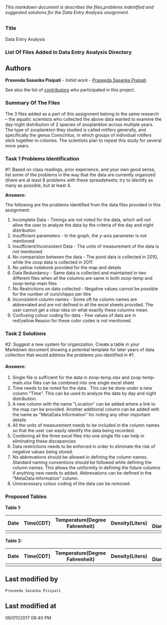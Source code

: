 ###### This markdown document is describes the files,problems indentfied and suggested solutions for the Data Entry Analysis assignment.

### Title
Data Entry Analysis

### List Of Files Added In Data Entry Analysis Directory


## Authors

**Praseeda Sasanka Pisipati** - *Initial work* - [Praseeda Sasanka Pisipati](https://github.com/PraseedaSasankaPisipati)

See also the list of [contributors](https://github.com/PraseedaSasankaPisipati/Assignment-1-D2Decisions/graphs/contributors) who participated in this project.

### Summary Of The Files

The 3 files added as a part of this assignment belong to the same research – the aquatic scientists who collected the above data wanted to examine the day-night distribution of 2 species of zooplankton across multiple years. The type of zooplankton they studied is called rotifers generally, and specifically the genus Conochilus, in which groups of individual rotifers stick together in colonies. The scientists plan to repeat this study for several more years. 

### Task 1 Problems Identification

#1: Based on class readings, prior experience, and your own good sense, list some of the problems in the way that the data are currently organized (there are at least 8 problems with these spreadsheets; try to identify as many as possible, but at least 4.

**Answere:** 

The following are the problems identified from the data files provided in this assignment:
1. Incomplete Data - Timings are not noted for the data, which will not allow the user to analyze the data by the criteria of the day and night distribution
2. Insufficient parameters - In the graph, the y-axis parameter is not mentioned
3. Insufficient/Inconsistent Data - The units of measurement of the data is not mentioned
4. No comparision between the data - The pond data is collected in 2010, while the zoop data is collected in 2011
5. No yellow notebook provided for the map and details
6. Data Redundancy - Same data is collected and maintained in two different files when all the columns are same in both zoop-temp and zoop-temp-main files
7. No Restricitons on data collected - Negative values cannot be possible for the number of cuni/chippo per litre
8. Inconsistent column names - Some oft he column names are abbreviated and are not defined in all the excel sheets provided. The user cannot get a clear idea on what exactly these columns mean.
9. Confusing colour coding for data - Few values of data are in red/yellow.Reason for these color codes is not mentioned.

### Task 2 Solutions

#2: Suggest a new system for organization. Create a table in your Markdown document showing a potential template for later years of data collection that would address the problems you identified in #1.

#### **Answere**:

1. Single file is sufficient for the data in zoop-temp.xlsx and zoop-temp-main.xlsx files can be combined into one single excel sheet
2. Time needs to be noted for the data . This can be done under a new column "Time". This can be used to analyze the data by day and night distribution.
3. A new column with the name "Location" can be added  where a link to the map can be provided. Another additional column can be added with the name as "MetaData Information" for noting any other important details
4. All the units of measurement needs to be included in the column names so that the user can easily identify the data being recorded.
5. Combining all the three excel files into one single file can help in eliminating these discepancies
6. Data restrictions needs to be enforced in order to eliminate the risk of negative values being stored.
7. No abbrevations should be allowed in defining the column names. Standard naming conventions should be followed while defining the column names. This allows the uniformity in defining the future columns if anything new needs to added. Abbrevations can be defined in the "MetaData Information" column.
8. Unncecessary colour coding of the data can be removed.

### Proposed Tables 

**Table 1:**  

| Date | Time(CDT) | Temperature(Degree Fahrenheit) | Density(Liters) | Colony Diameter(meters) | Species | Depth(meters) | Chippo #/L | Chippo Colony Size(millimeter) | Chlorophyll A | Station | Miscellaneous Information |
|------|-----------|-----------------------------|-----------------|-------------------------|---------|---------------|------------|--------------------------------|---------------|---------|---------------------------|
|      |           |                             |                 |                         |         |               |            |                                |               |         |                           |

**Table 2:**  

| Date | Time(CDT) | Temperature(Degree Fahrenheit) | Density(Liters) | Colony Diameter(meters) | Species | Depth(meters) | Cuni #/L | Cuni Colony Size(millimeter) | Chlorophyll A | Station | Miscellaneous Information |
|------|-----------|-----------------------------|-----------------|-------------------------|---------|---------------|----------|------------------------------|---------------|---------|---------------------------|
|      |           |                             |                 |                         |         |               |          |                              |               |         |                           |

## Last modified by
    Praseeda Sasanka Pisipati

## Last modified at
   09/011/2017 08:40 PM 
